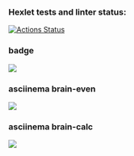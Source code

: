 ### Hexlet tests and linter status:
[![Actions Status](https://github.com/Darya0712/qa-auto-engineer-javascript-project-44/actions/workflows/hexlet-check.yml/badge.svg)](https://github.com/Darya0712/qa-auto-engineer-javascript-project-44/actions)

### badge 
<a href="https://codeclimate.com/github/Darya0712/qa-auto-engineer-javascript-project-44/maintainability"><img src="https://api.codeclimate.com/v1/badges/1c0b88f96cc58ded0708/maintainability" /></a>

### asciinema brain-even
<a href="https://asciinema.org/a/JW2CMMHSF5Qwz1k3ahHyn3FmL" target="_blank"><img src="https://asciinema.org/a/JW2CMMHSF5Qwz1k3ahHyn3FmL.svg" /></a>

### asciinema brain-calc
<a href="https://asciinema.org/a/qBC4z9omTxtcmo9niLQqEkuZu" target="_blank"><img src="https://asciinema.org/a/qBC4z9omTxtcmo9niLQqEkuZu.svg" /></a>